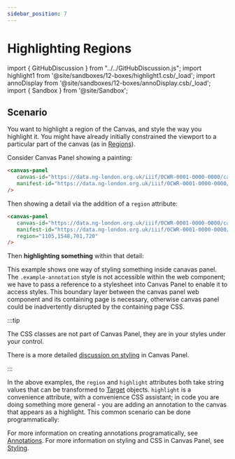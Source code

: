 ```yaml
---
sidebar_position: 7
---
```


# Highlighting Regions

import { GitHubDiscussion } from "../../GitHubDiscussion.js";
import highlight1 from '@site/sandboxes/12-boxes/highlight1.csb/_load';
import annoDisplay from '@site/sandboxes/12-boxes/annoDisplay.csb/_load';
import { Sandbox } from '@site/Sandbox';


## Scenario

You want to highlight a region of the Canvas, and style the way you highlight it. You might have already initially constrained the viewport to a particular part of the canvas (as in [Regions](./regions)).

Consider Canvas Panel showing a painting:

```html
<canvas-panel
   canvas-id="https://data.ng-london.org.uk/iiif/0CWR-0001-0000-0000/canvas/123"
   manifest-id="https://data.ng-london.org.uk/iiif/0CWR-0001-0000-0000/manifest"
/>
```

<canvas-panel
   canvas-id="https://data.ng-london.org.uk/iiif/0CWR-0001-0000-0000/canvas/123"
   manifest-id="https://data.ng-london.org.uk/iiif/0CWR-0001-0000-0000/manifest"
/>

Then showing a detail via the addition of a `region` attribute:

```html
<canvas-panel
   canvas-id="https://data.ng-london.org.uk/iiif/0CWR-0001-0000-0000/canvas/123"
   manifest-id="https://data.ng-london.org.uk/iiif/0CWR-0001-0000-0000/manifest"
   region="1105,1548,701,720"
/>
```

<canvas-panel
   canvas-id="https://data.ng-london.org.uk/iiif/0CWR-0001-0000-0000/canvas/123"
   manifest-id="https://data.ng-london.org.uk/iiif/0CWR-0001-0000-0000/manifest"
   region="1105,1548,701,720"
/>

Then **highlighting something** within that detail:


<Sandbox stacked project={annoDisplay} />

This example shows one way of styling something inside canavas panel. The `.example-annotation` style is not accessible within the web component; we have to pass a reference to a stylesheet into Canvas Panel to enable it to access styles. This boundary layer between the canvas panel web component and its containing page is necessary, otherwise canvas panel could be inadvertently disrupted by the containing page CSS.

:::tip

The CSS classes are not part of Canvas Panel, they are in your styles under your control.

There is a more detailed [discussion on styling](./styling) in Canvas Panel.

:::

In the above examples, the `region` and `highlight` attributes both take string values that can be transformed to [Target](./annotations#target) objects. `highlight` is a convenience attribute, with a convenience CSS assistant; in code you are doing something more general - you are adding an annotation to the canvas that appears as a highlight. This common scenario can be done programmatically:


<Sandbox stacked project={highlight1} />

For more information on creating annotations programatically, see [Annotations](./annotations).
For more information on styling and CSS in Canvas Panel, see [Styling](./styling).

<GitHubDiscussion ghid="12" />